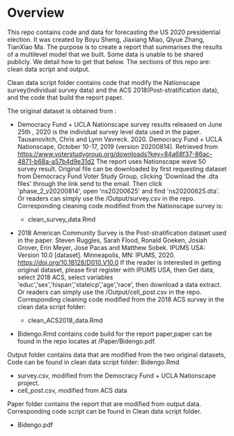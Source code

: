 # Overview

This repo contains code and data for forecasting the US 2020 presidential election. It was created by Boyu Sheng, Jiaxiang Miao, Qiyue Zhang, TianXiao Ma. The purpose is to create a report that summarises the results of a multilevel model that we built. Some data is unable to be shared publicly. We detail how to get that below. The sections of this repo are:  clean data script and output.

Clean data script folder contains code that modify the Nationscape survey(Individual survey data) and the ACS 2018(Post-stratification data), and the code that build the report paper.

The original dataset is obtained from :

- Democracy Fund + UCLA Nationscape survey results released on June 25th , 2020 is the individual survey level data used in the paper. 
Tausanovitch, Chris and Lynn Vavreck. 2020. Democracy Fund + UCLA Nationscape, October 10-17, 2019 (version 20200814). Retrieved from https://www.voterstudygroup.org/downloads?key=84a68f37-86ac-4871-b68a-a57b4d9e31d2
The report uses Nationscape wave 50 survey result. Original file can be downloaded by first requesting dataset from Democracy Fund Voter Study Group, clicking 'Download the .dta files' through the link send to the email. Then click 'phase_2_v20200814', open 'ns20200625' and find 'ns20200625.dta'. Or readers can simply use the /Output/survey.csv in the repo.
  Corresponding cleaning code modified from the Nationscape survey is:
  - clean_survey_data.Rmd

- 2018 American Community Survey is the Post-stratification dataset used in the paper.
Steven Ruggles, Sarah Flood, Ronald Goeken, Josiah Grover, Erin Meyer, Jose Pacas and Matthew Sobek. IPUMS USA: Version 10.0 [dataset]. Minneapolis, MN: IPUMS, 2020.
https://doi.org/10.18128/D010.V10.0
If the reader is interested in getting original dataset, please first register with IPUMS USA, then Get data, select 2018 ACS, select variables 'educ','sex','hispan','stateicp','age','race', then download a data extract. Or readers can simply use the /Output/cell_post.csv in the repo.
  Corresponding cleaning code modified from the 2018 ACS survey in the clean data script folder:
  - clean_ACS2018_data.Rmd

- Bidengo.Rmd contains code build for the report paper,paper can be found in the repo locates at /Paper/Bidengo.pdf.

Output folder contains data that are modified from the two original datasets, Code can be found in clean data script folder: Bidengo.Rmd

- survey.csv, modified from the Democracy Fund + UCLA Nationscape project.
- cell_post.csv, modified from ACS data

Paper folder contains the report that are modified from output data. Corresponding code script can be found in Clean data script folder. 

- Bidengo.pdf